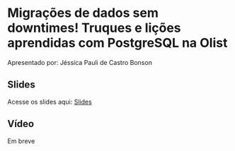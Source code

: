 # Migrações de dados sem downtimes! Truques e lições aprendidas com PostgreSQL na Olist

Apresentado por: Jéssica Pauli de Castro Bonson


## Slides

Acesse os slides aqui: [Slides](./pybr2019-jessica-pauli-de-migracoes-de-dados-sem-downtimes.pdf)


## Vídeo

Em breve